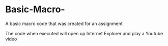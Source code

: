 # Basic-Macro-
 A basic macro code that was created for an assignment 

 The code when executed will open up Internet Explorer and play a Youtube video 

